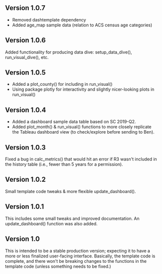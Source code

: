 
## Version 1.0.7

- Removed dashtemplate dependency
- Added age_map sample data (relation to ACS census age categories)

## Version 1.0.6

Added functionality for producing data dive: setup_data_dive(), run_visual_dive(), etc.

## Version 1.0.5

- Added a plot_county() for including in run_visual()
- Using package plotly for interactivity and slightly nicer-looking plots in run_visual()

## Version 1.0.4

- Added a dashboard sample data table based on SC 2019-Q2.
- Added plot_month() & run_visual() functions to more closely replicate the Tableau dashboard view (to check/explore before sending to Ben).

## Version 1.0.3

Fixed a bug in calc_metrics() that would hit an error if R3 wasn't included in the history table (i.e., fewer than 5 years for a permission).

## Version 1.0.2

Small template code tweaks & more flexible update_dashboard().

## Version 1.0.1

This includes some small tweaks and improved documentation. An update_dashboard() function was also added.

## Version 1.0

This is intended to be a stable production version; expecting it to have a more or less finalized user-facing interface. Basically, the template code is complete, and there won't be breaking changes to the functions in the template code (unless something needs to be fixed.)
